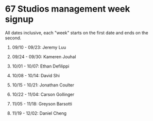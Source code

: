 # 67 Studios management week signup

All dates inclusive, each "week" starts on the first date and ends on the second.

01. 09/10 - 09/23: Jeremy Luu

02. 09/24 - 09/30: Kameren Jouhal

03. 10/01 - 10/07: Ethan Defilippi

04. 10/08 - 10/14: David Shi

05. 10/15 - 10/21: Jonathan Coulter

06. 10/22 - 11/04: Carson Gollinger

07. 11/05 - 11/18: Greyson Barsotti

08. 11/19 - 12/02: Daniel Cheng 
